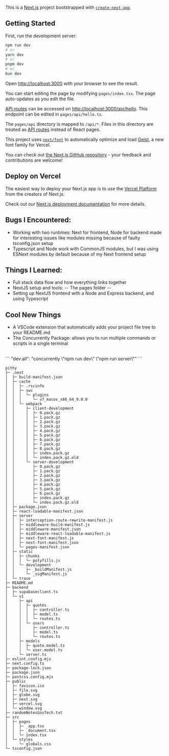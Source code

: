 This is a [Next.js](https://nextjs.org) project bootstrapped with [`create-next-app`](https://nextjs.org/docs/pages/api-reference/create-next-app).

## Getting Started

First, run the development server:

```bash
npm run dev
# or
yarn dev
# or
pnpm dev
# or
bun dev
```

Open [http://localhost:3000](http://localhost:3000) with your browser to see the result.

You can start editing the page by modifying `pages/index.tsx`. The page auto-updates as you edit the file.

[API routes](https://nextjs.org/docs/pages/building-your-application/routing/api-routes) can be accessed on [http://localhost:3000/api/hello](http://localhost:3000/api/hello). This endpoint can be edited in `pages/api/hello.ts`.

The `pages/api` directory is mapped to `/api/*`. Files in this directory are treated as [API routes](https://nextjs.org/docs/pages/building-your-application/routing/api-routes) instead of React pages.

This project uses [`next/font`](https://nextjs.org/docs/pages/building-your-application/optimizing/fonts) to automatically optimize and load [Geist](https://vercel.com/font), a new font family for Vercel.

You can check out [the Next.js GitHub repository](https://github.com/vercel/next.js) - your feedback and contributions are welcome!

## Deploy on Vercel

The easiest way to deploy your Next.js app is to use the [Vercel Platform](https://vercel.com/new?utm_medium=default-template&filter=next.js&utm_source=create-next-app&utm_campaign=create-next-app-readme) from the creators of Next.js.

Check out our [Next.js deployment documentation](https://nextjs.org/docs/pages/building-your-application/deploying) for more details.

## Bugs I Encountered: 
- Working with two runtimes: Next for frontend, Node for backend made for interesting issues like modules missing because of faulty tsconfig.json setup
-  Typescript and Node work with CommonJS modules, but I was using ESNext modules by default because of my Next frontend setup

## Things I Learned:
- Full stack data flow and how everything links together
-  NextJS setup and tools:
-- The pages folder 
-- 
- Setting up NextJS frontend with a Node and Express backend, and using Typescript

## Cool New Things
- A VSCode extension that automatically adds your project file tree to your README.md
- The Concurrently Package: allows you to run multiple commands or scripts in a single terminal
<br>
```   "dev:all": "concurrently \"npm run dev\" \"npm run server\"" ``` 


```
pithy
├─ .next
│  ├─ build-manifest.json
│  ├─ cache
│  │  ├─ .rscinfo
│  │  ├─ swc
│  │  │  └─ plugins
│  │  │     └─ v7_macos_x86_64_9.0.0
│  │  └─ webpack
│  │     ├─ client-development
│  │     │  ├─ 0.pack.gz
│  │     │  ├─ 1.pack.gz
│  │     │  ├─ 2.pack.gz
│  │     │  ├─ 3.pack.gz
│  │     │  ├─ 4.pack.gz
│  │     │  ├─ 5.pack.gz
│  │     │  ├─ 6.pack.gz
│  │     │  ├─ 7.pack.gz
│  │     │  ├─ 8.pack.gz
│  │     │  ├─ index.pack.gz
│  │     │  └─ index.pack.gz.old
│  │     └─ server-development
│  │        ├─ 0.pack.gz
│  │        ├─ 1.pack.gz
│  │        ├─ 2.pack.gz
│  │        ├─ 3.pack.gz
│  │        ├─ 4.pack.gz
│  │        ├─ 5.pack.gz
│  │        ├─ 6.pack.gz
│  │        ├─ index.pack.gz
│  │        └─ index.pack.gz.old
│  ├─ package.json
│  ├─ react-loadable-manifest.json
│  ├─ server
│  │  ├─ interception-route-rewrite-manifest.js
│  │  ├─ middleware-build-manifest.js
│  │  ├─ middleware-manifest.json
│  │  ├─ middleware-react-loadable-manifest.js
│  │  ├─ next-font-manifest.js
│  │  ├─ next-font-manifest.json
│  │  └─ pages-manifest.json
│  ├─ static
│  │  ├─ chunks
│  │  │  └─ polyfills.js
│  │  └─ development
│  │     ├─ _buildManifest.js
│  │     └─ _ssgManifest.js
│  └─ trace
├─ README.md
├─ backend
│  ├─ supabaseclient.ts
│  └─ v1
│     ├─ api
│     │  ├─ quotes
│     │  │  ├─ controller.ts
│     │  │  ├─ model.ts
│     │  │  └─ routes.ts
│     │  └─ users
│     │     ├─ controller.ts
│     │     ├─ model.ts
│     │     └─ routes.ts
│     ├─ models
│     │  ├─ quote.model.ts
│     │  └─ user.model.ts
│     └─ server.ts
├─ eslint.config.mjs
├─ next.config.ts
├─ package-lock.json
├─ package.json
├─ postcss.config.mjs
├─ public
│  ├─ favicon.ico
│  ├─ file.svg
│  ├─ globe.svg
│  ├─ next.svg
│  ├─ vercel.svg
│  └─ window.svg
├─ randomNotesGovTech.txt
├─ src
│  ├─ pages
│  │  ├─ _app.tsx
│  │  ├─ _document.tsx
│  │  └─ index.tsx
│  └─ styles
│     └─ globals.css
└─ tsconfig.json

```